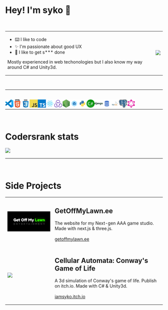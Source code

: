 # Hey! I'm syko 👋

<br />

<table>
    <tr>
        <td>
          <ul>
            <li>⌨️ I like to code</li>
            <li>✨ I'm passionate about good UX</li>
            <li>💪 I like to get s*** done</li>
          </ul>
          <p>
            Mostly experienced in web techonologies but I also know my way around C# and Unity3d.
          </p>
        </td>
        <td>
          <img src="https://github-readme-stats.vercel.app/api?username=syko&show_icons=true&count_private=true&hide=contribs&hide_title=true&theme=github_dark" />
        </td>
    </tr>
</table>

<br />

---

<br />

<img align="left" alt="Visual Studio Code" width="26" src="https://github.com/github/explore/blob/80688e429a7d4ef2fca1e82350fe8e3517d3494d/topics/visual-studio-code/visual-studio-code.png?raw=true" />

<img align="left" alt="HTML" width="26" src="https://github.com/github/explore/blob/80688e429a7d4ef2fca1e82350fe8e3517d3494d/topics/html/html.png?raw=true" />

<img align="left" alt="CSS" width="26" src="https://github.com/github/explore/blob/80688e429a7d4ef2fca1e82350fe8e3517d3494d/topics/css/css.png?raw=true" />

<img align="left" alt="JS" width="26" src="https://github.com/github/explore/blob/80688e429a7d4ef2fca1e82350fe8e3517d3494d/topics/javascript/javascript.png?raw=true" />

<img align="left" alt="Typescript" width="26" src="https://github.com/github/explore/blob/80688e429a7d4ef2fca1e82350fe8e3517d3494d/topics/typescript/typescript.png?raw=true" />

<img align="left" alt="React" width="26" src="https://github.com/github/explore/blob/80688e429a7d4ef2fca1e82350fe8e3517d3494d/topics/react/react.png?raw=true" />

<img align="left" alt="Redux" width="26" src="https://github.com/github/explore/blob/80688e429a7d4ef2fca1e82350fe8e3517d3494d/topics/redux/redux.png?raw=true" />

<img align="left" alt="NodeJS" width="26" src="https://github.com/github/explore/blob/80688e429a7d4ef2fca1e82350fe8e3517d3494d/topics/nodejs/nodejs.png?raw=true" />

<img align="left" alt="Webpack" width="26" src="https://github.com/github/explore/blob/80688e429a7d4ef2fca1e82350fe8e3517d3494d/topics/webpack/webpack.png?raw=true" />

<img align="left" alt="Python" width="26" src="https://github.com/github/explore/blob/80688e429a7d4ef2fca1e82350fe8e3517d3494d/topics/python/python.png?raw=true" />

<img align="left" alt="C#" width="26" src="https://github.com/github/explore/blob/80688e429a7d4ef2fca1e82350fe8e3517d3494d/topics/csharp/csharp.png?raw=true" />

<img align="left" alt="Django" width="26" src="https://github.com/github/explore/blob/80688e429a7d4ef2fca1e82350fe8e3517d3494d/topics/django/django.png?raw=true" />

<img align="left" alt="Databases" width="26" src="https://github.com/github/explore/blob/80688e429a7d4ef2fca1e82350fe8e3517d3494d/topics/sql/sql.png?raw=true" />

<img align="left" alt="MySQL" width="26" src="https://github.com/github/explore/blob/80688e429a7d4ef2fca1e82350fe8e3517d3494d/topics/mysql/mysql.png?raw=true" />

<img align="left" alt="PostgreSQL" width="26" src="https://github.com/github/explore/blob/80688e429a7d4ef2fca1e82350fe8e3517d3494d/topics/postgresql/postgresql.png?raw=true" />

<img align="left" alt="GraphQL" width="26" src="https://github.com/github/explore/blob/80688e429a7d4ef2fca1e82350fe8e3517d3494d/topics/graphql/graphql.png?raw=true" />

<br />

---

<br />

# Codersrank stats

![](https://cr-ss-service.azurewebsites.net/api/ScreenShot?widget=summary&show-avatar=false&username=syko&width=320&branding=false&style=--header-bg-color:%233c5f86;--header-text-color:%23fff;--bg-color:%230d1117;--badge-bg-color:%23262d35;--badge-text-color:%23eef;--badge-border-radius:2px;--badge-rank-font-size:0.7em;--badge-technology-font-size:0.6em;--badge-location-font-size:0.5em;--name-font-size:0.7em;--rank-font-size:0.6em;--border:1px%20solid%20%23e4e2e2)

---

<br />

# Side Projects

<table>
    <tr>
        <td width="30%">
          <img src="https://github.com/syko/getoffmylawn.ee/blob/c9c187ae7ad933cc20835b3c6e99e3053955a3ca/public/preview.gif?raw=true" />
        </td>
        <td>
          <h2>GetOffMyLawn.ee</h2>
          <p>
            The website for my Next-gen AAA game studio.<br />
            Made with next.js & three.js.
            <br /><br />
            <a href="http://getoffmylawn.ee">getoffmylawn.ee</a>
          </p>
        </td>
    </tr>
    <tr>
        <td>
          <img src="https://img.itch.zone/aW1hZ2UvMTI1MzQzMy83MzQyMjE1LmpwZw==/original/hrbTpb.jpg" />
        </td>
        <td>
          <h2>Cellular Automata: Conway's Game of Life</h2>
          <p>
            A 3d simulation of Conway's game of life. Publish on itch.io. Made with C# & Unity3d.
            <br /><br />
            <a href="https://iamsyko.itch.io/cellular-automata-conways-game-of-life">iamsyko.itch.io</a>
          </p>
        </td>
    </tr>
</table>

